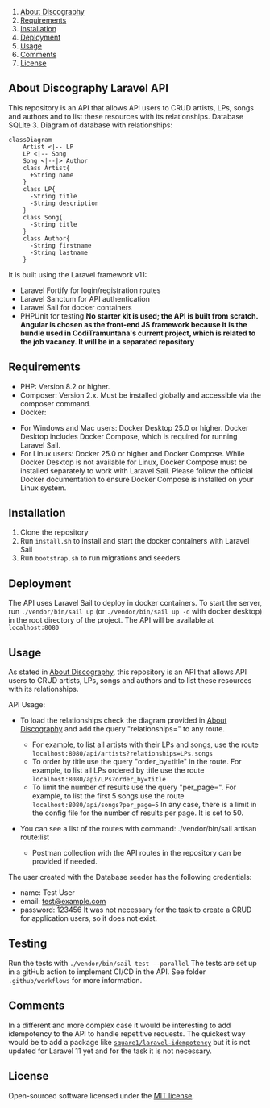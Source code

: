 1. [About Discography](#about-discography-laravel-api)
2. [Requirements](#requirements)
3. [Installation](#installation)
4. [Deployment](#deployment)
5. [Usage](#usage)
6. [Comments](#comments)
7. [License](#license)

## About Discography Laravel API

This repository is an API that allows API users to CRUD artists, LPs, songs and authors and to list these resources with its relationships.
Database SQLite 3. Diagram of database with relationships:

```mermaid
classDiagram
    Artist <|-- LP
    LP <|-- Song
    Song <|--|> Author
    class Artist{
      +String name
    }
    class LP{
      -String title
      -String description
    }
    class Song{
      -String title
    }
    class Author{
      -String firstname
      -String lastname
    }
```

It is built using the Laravel framework v11:
- Laravel Fortify for login/registration routes
- Laravel Sanctum for API authentication
- Laravel Sail for docker containers
- PHPUnit for testing
**No starter kit is used; the API is built from scratch.** 
**Angular is chosen as the front-end JS framework because it is the bundle used in CodiTramuntana's current project, which is related to the job vacancy. It will be in a separated repository**

## Requirements

- PHP: Version 8.2 or higher.
- Composer: Version 2.x. Must be installed globally and accessible via the composer command.
- Docker:
* For Windows and Mac users: Docker Desktop 25.0 or higher. Docker Desktop includes Docker Compose, which is required for running Laravel Sail.
* For Linux users: Docker 25.0 or higher and Docker Compose. While Docker Desktop is not available for Linux, Docker Compose must be installed separately to work with Laravel Sail. Please follow the official Docker documentation to ensure Docker Compose is installed on your Linux system.

## Installation

1. Clone the repository
2. Run `install.sh` to install and start the docker containers with Laravel Sail
3. Run `bootstrap.sh` to run migrations and seeders

## Deployment

The API uses Laravel Sail to deploy in docker containers. To start the server, run `./vendor/bin/sail up` (or `./vendor/bin/sail up -d` with docker desktop) in the root directory of the project. The API will be available at `localhost:8080`

## Usage

As stated in [About Discography](#about-discography-laravel-api), this repository is an API that allows API users to CRUD artists, LPs, songs and authors and to list these resources with its relationships.

API Usage:
- To load the relationships check the diagram provided in [About Discography](#about-discography-laravel-api) and add the query "relationships=" to any route. 
  * For example, to list all artists with their LPs and songs, use the route `localhost:8080/api/artists?relationships=LPs.songs`
  * To order by title use the query "order_by=title" in the route. For example, to list all LPs ordered by title use the route `localhost:8080/api/LPs?order_by=title` 
  * To limit the number of results use the query "per_page=". For example, to list the first 5 songs use the route `localhost:8080/api/songs?per_page=5`
    In any case, there is a limit in the config file for the number of results per page. It is set to 50.

- You can see a list of the routes with command: ./vendor/bin/sail artisan route:list
  * Postman collection with the API routes in the repository can be provided if needed.

The user created with the Database seeder has the following credentials:
- name: Test User
- email: test@example.com
- password: 123456
It was not necessary for the task to create a CRUD for application users, so it does not exist.

## Testing

Run the tests with `./vendor/bin/sail test --parallel`
The tests are set up in a gitHub action to implement CI/CD in the API. See folder `.github/workflows` for more information.

## Comments

In a different and more complex case it would be interesting to add idempotency to the API to handle repetitive requests.
The quickest way would be to add a package like [`square1/laravel-idempotency`](https://packagist.org/packages/square1/laravel-idempotency) but it is not updated for Laravel 11 yet and for the task it is not necessary.

## License

Open-sourced software licensed under the [MIT license](https://opensource.org/licenses/MIT).
